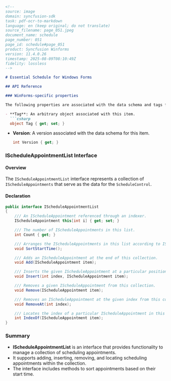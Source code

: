 ```markdown
<!--
source: image
domain: syncfusion-sdk
task: pdf-ocr-to-markdown
language: en (keep original; do not translate)
source_filename: page_051.jpeg
document_name: schedule
page_number: 051
page_id: schedule#page_051
product: Syncfusion Winforms
version: 11.4.0.26
timestamp: 2025-08-09T08:10:49Z
fidelity: lossless
-->

# Essential Schedule for Windows Forms

## API Reference

### WinForms-specific properties

The following properties are associated with the data schema and tags for scheduling items:

- **Tag**: An arbitrary object associated with this item.
  ```csharp
  object Tag { get; set; }
  ```

- **Version**: A version associated with the data schema for this item.
  ```csharp
  int Version { get; }
  ```

### IScheduleAppointmentList Interface

#### Overview
The `IScheduleAppointmentList` interface represents a collection of `IScheduleAppointments` that serve as the data for the `ScheduleControl`.

#### Declaration
```csharp
public interface IScheduleAppointmentList
{
    /// An IScheduleAppointment referenced through an indexer.
    IScheduleAppointment this[int i] { get; set; }

    /// The number of IScheduleAppointments in this list.
    int Count { get; }

    /// Arranges the IScheduleAppointments in this list according to IScheduleAppointment.StartTime.
    void SortStartTime();

    /// Adds an IScheduleAppointment at the end of this collection.
    void Add(IScheduleAppointment item);

    /// Inserts the given IScheduleAppointment at a particular position in this collection.
    void Insert(int index, IScheduleAppointment item);

    /// Removes a given IScheduleAppointment from this collection.
    void Remove(IScheduleAppointment item);

    /// Removes an IScheduleAppointment at the given index from this collection.
    void RemoveAt(int index);

    /// Locates the index of a particular IScheduleAppointment in this collection.
    int IndexOf(IScheduleAppointment item);
}
```

### Summary
- **IScheduleAppointmentList** is an interface that provides functionality to manage a collection of scheduling appointments.
- It supports adding, inserting, removing, and locating scheduling appointments within the collection.
- The interface includes methods to sort appointments based on their start time.

<!-- tags: [schedule, windows forms, data schema, version control, tagging, interface, collection management, start time sorting] keywords: [schedule list, schedule appointments, collection interface, tag, version, indexing, adding, inserting, removing] -->
```